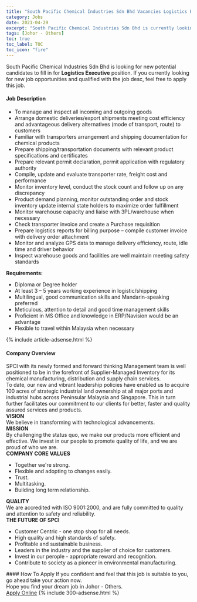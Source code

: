 ```yaml
---
title: "South Pacific Chemical Industries Sdn Bhd Vacancies Logistics Executive" 
category: Jobs 
date: 2021-04-29 
excerpt: "South Pacific Chemical Industries Sdn Bhd is currently looking for suitable person to fill in the Logistics Executive which based in Johor - Others" 
tags: [Johor - Others] 
toc: true 
toc_label: TOC 
toc_icon: "fire" 
--- 
```


<p>South Pacific Chemical Industries Sdn Bhd is looking for new potential candidates to fill in for <b>Logistics Executive</b> position. If you currently looking for new job opportunities and qualified with the job desc, feel free to apply this job.
</p><div><div><h4>Job Description</h4></div><div><div><span><div><ul><li><span>To manage and inspect all incoming and outgoing goods</span></li><li>Arrange domestic deliveries/export shipments meeting cost efficiency and advantageous delivery alternatives (mode of transport, route) to customers</li><li><span>Familiar with transporters arrangement and shipping documentation for chemical products</span></li><li>Prepare shipping/transportation documents with relevant product specifications and certificates</li><li>Prepare relevant permit declaration, permit application with regulatory authority</li><li>Compile, update and evaluate transporter rate, freight cost and performance</li><li><span>Monitor inventory level, conduct the stock count and follow up on any discrepancy</span></li><li><span>Product demand planning, monitor </span>outstanding order and stock inventory<span> update internal state holders to maximize order fulfillment</span></li><li><span>Monitor warehouse capacity and liaise with 3PL/warehouse when necessary</span></li><li>Check transporter invoice and create a Purchase requisition</li><li>Prepare logistics reports for billing purpose &#8211; compile customer invoice with delivery order attachment</li><li><span>Monitor and analyze GPS data to manage delivery efficiency, route, idle time and driver behavior</span></li><li>Inspect warehouse goods and facilities are well maintain meeting safety standards</li></ul><p><strong>Requirements:</strong></p><ul><li><span>Diploma or Degree holder</span></li><li><span>At least 3 &#8211; 5 years working experience in logistic/shipping</span></li><li><span>Multilingual, good communication skills and Mandarin-speaking preferred</span></li><li><span>Meticulous, attention to detail and good time management skills</span></li><li><span>Proficient in MS Office and knowledge in ERP/Navision would be an advantage</span></li><li><span>Flexible to travel within Malaysia when necessary</span></li></ul></div></span></div></div></div> 
{% include article-adsense.html %} 
<div><div><h4>Company Overview</h4></div><div><div><span><div><div>SPCI with its newly formed and forward thinking Management team is well positioned to be in the forefront of Supplier-Managed Inventory for its chemical manufacturing, distribution and supply chain services.</div>
<div>To date, our new and vibrant leadership policies have enabled us to acquire 100 acres of strategic industrial land ownership at all major ports and industrial hubs across Peninsular Malaysia and Singapore. This in turn further facilitates our commitment to our clients for better, faster and quality assured services and products.</div>
<div><strong>VISION </strong></div>
<div>We believe in transforming with technological advancements.</div>
<div><strong>MISSION</strong></div>
<div>By challenging the status quo, we make our products more efficient and effective. We invest in our people to promote quality of life, and we are proud of who we are.</div>
<div><strong>COMPANY CORE VALUES</strong></div>
<ul>
<li>Together we're strong.</li>
<li>Flexible and adopting to changes easily.</li>
<li>Trust.</li>
<li>Multitasking.</li>
<li>Building long term relationship.</li>
</ul>
<div><strong>QUALITY</strong></div>
<div>We are accredited with ISO 9001:2000, and are fully committed to quality and attention to safety and reliability.</div>
<div><strong>THE FUTURE OF SPCI</strong></div>
<ul>
<li>Customer Centric - one stop shop for all needs.</li>
<li>High quality and high standards of safety.</li>
<li>Profitable and sustainable business.</li>
<li>Leaders in the industry and the supplier of choice for customers.</li>
<li>Invest in our perople - appropriate reward and recognition.</li>
<li>Contribute to society as a pioneer in environmental manufacturing.</li>
</ul></div></span></div></div></div> 
#### How To Apply 
If you confident and feel that this job is suitable to you, go ahead take your action now. <br/> 
Hope you find your dream job in Johor - Others. <br/> 
<a href="https://www.jobstreet.com.my/en/job/logistics-executive-4552649?jobId=jobstreet-my-job-4552649&" class="btn btn--info" target="_blank" rel="nofollow noopenner">Apply Online</a> 
{% include 300-adsense.html %} 